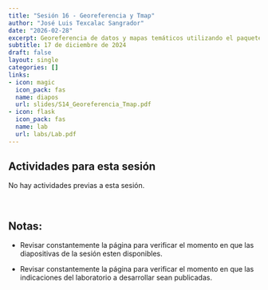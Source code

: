 ```yaml
---
title: "Sesión 16 - Georeferencia y Tmap"
author: "José Luis Texcalac Sangrador"
date: "2026-02-28"
excerpt: Georeferencia de datos y mapas temáticos utilizando el paquete *Tmap*
subtitle: 17 de diciembre de 2024
draft: false
layout: single
categories: []
links:
- icon: magic
  icon_pack: fas
  name: diapos
  url: slides/S14_Georeferencia_Tmap.pdf
- icon: flask
  icon_pack: fas
  name: lab
  url: labs/Lab.pdf
---
```


## Actividades para esta sesión

No hay actividades previas a esta sesión.

 

## Notas:

-   Revisar constantemente la página para verificar el momento en que las diapositivas de la sesión esten disponibles.

-   Revisar constantemente la página para verificar el momento en que las indicaciones del laboratorio a desarrollar sean publicadas.

 

